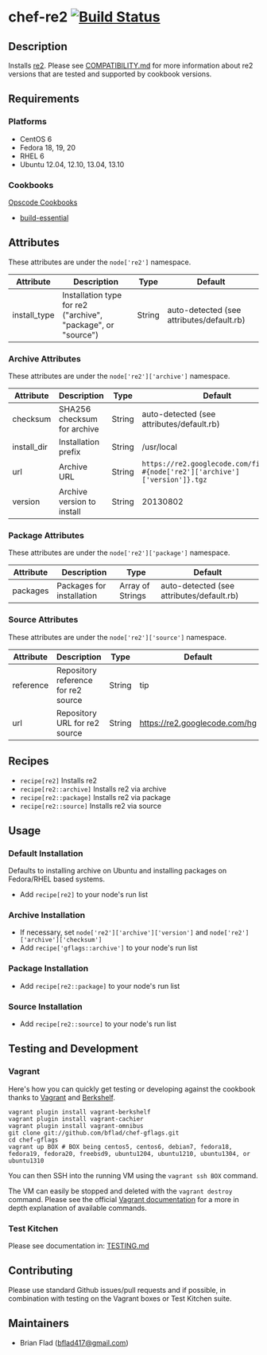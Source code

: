 # chef-re2 [![Build Status](https://secure.travis-ci.org/bflad/chef-re2.png?branch=master)](http://travis-ci.org/bflad/chef-re2)

## Description

Installs [re2](https://code.google.com/p/re2/). Please see [COMPATIBILITY.md](COMPATIBILITY.md) for more information about re2 versions that are tested and supported by cookbook versions.

## Requirements

### Platforms

* CentOS 6
* Fedora 18, 19, 20
* RHEL 6
* Ubuntu 12.04, 12.10, 13.04, 13.10

### Cookbooks

[Opscode Cookbooks](https://github.com/opscode-cookbooks/)

* [build-essential](https://github.com/opscode-cookbooks/build-essential)

## Attributes

These attributes are under the `node['re2']` namespace.

Attribute | Description | Type | Default
----------|-------------|------|--------
install_type | Installation type for re2 ("archive", "package", or "source") | String | auto-detected (see attributes/default.rb)

### Archive Attributes

These attributes are under the `node['re2']['archive']` namespace.

Attribute | Description | Type | Default
----------|-------------|------|--------
checksum | SHA256 checksum for archive | String | auto-detected (see attributes/default.rb)
install_dir | Installation prefix | String | /usr/local
url | Archive URL | String | `https://re2.googlecode.com/files/re2-#{node['re2']['archive']['version']}.tgz`
version | Archive version to install | String | 20130802

### Package Attributes

These attributes are under the `node['re2']['package']` namespace.

Attribute | Description | Type | Default
----------|-------------|------|--------
packages | Packages for installation | Array of Strings | auto-detected (see attributes/default.rb)

### Source Attributes

These attributes are under the `node['re2']['source']` namespace.

Attribute | Description | Type | Default
----------|-------------|------|--------
reference | Repository reference for re2 source | String | tip
url | Repository URL for re2 source | String | https://re2.googlecode.com/hg

## Recipes

* `recipe[re2]` Installs re2
* `recipe[re2::archive]` Installs re2 via archive
* `recipe[re2::package]` Installs re2 via package
* `recipe[re2::source]` Installs re2 via source

## Usage

### Default Installation

Defaults to installing archive on Ubuntu and installing packages on Fedora/RHEL based systems.

* Add `recipe[re2]` to your node's run list

### Archive Installation

* If necessary, set `node['re2']['archive']['version']` and `node['re2']['archive']['checksum']`
* Add `recipe['gflags::archive']` to your node's run list

### Package Installation

* Add `recipe[re2::package]` to your node's run list

### Source Installation

* Add `recipe[re2::source]` to your node's run list

## Testing and Development

### Vagrant

Here's how you can quickly get testing or developing against the cookbook thanks to [Vagrant](http://vagrantup.com/) and [Berkshelf](http://berkshelf.com/).

    vagrant plugin install vagrant-berkshelf
    vagrant plugin install vagrant-cachier
    vagrant plugin install vagrant-omnibus
    git clone git://github.com/bflad/chef-gflags.git
    cd chef-gflags
    vagrant up BOX # BOX being centos5, centos6, debian7, fedora18, fedora19, fedora20, freebsd9, ubuntu1204, ubuntu1210, ubuntu1304, or ubuntu1310

You can then SSH into the running VM using the `vagrant ssh BOX` command.

The VM can easily be stopped and deleted with the `vagrant destroy` command. Please see the official [Vagrant documentation](http://docs.vagrantup.com/v2/cli/index.html) for a more in depth explanation of available commands.

### Test Kitchen

Please see documentation in: [TESTING.md](TESTING.md)

## Contributing

Please use standard Github issues/pull requests and if possible, in combination with testing on the Vagrant boxes or Test Kitchen suite.

## Maintainers

* Brian Flad (<bflad417@gmail.com>)
